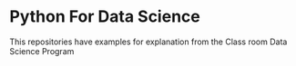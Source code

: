 # Python For Data Science
This repositories have examples for explanation from the Class room Data Science Program
